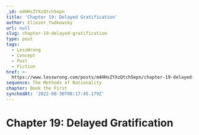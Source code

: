 ```yaml
---
_id: m4HHsZYXzQtchSepn
title: 'Chapter 19: Delayed Gratification'
author: Eliezer_Yudkowsky
url: null
slug: chapter-19-delayed-gratification
type: post
tags:
  - LessWrong
  - Concept
  - Post
  - Fiction
href: >-
  https://www.lesswrong.com/posts/m4HHsZYXzQtchSepn/chapter-19-delayed-gratification
sequence: The Methods of Rationality
chapter: Book the First
synchedAt: '2022-08-30T08:17:45.179Z'
---
```


# Chapter 19: Delayed Gratification

